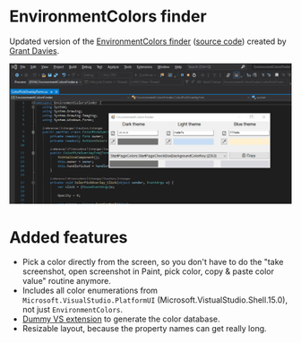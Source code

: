 ﻿# EnvironmentColors finder

Updated version of the [EnvironmentColors finder](http://niahtextfilter.com/environmentcolorsfinder) ([source code](https://bitbucket.org/grantdavies/vsenvironmentcolorsfinder/src/master)) created by [Grant Davies](https://twitter.com/GrantTheAnt).

![Usage example](usage.gif "Usage example")

# Added features

* Pick a color directly from the screen, so you don't have to do the "take screenshot, open screenshot in Paint, pick color, copy & paste color value" routine anymore.
* Includes all color enumerations from `Microsoft.VisualStudio.PlatformUI` (Microsoft.VistualStudio.Shell.15.0), not just `EnvironmentColors`.
* [Dummy VS extension](./ColorDatabaseGenerator/) to generate the color database.
* Resizable layout, because the property names can get really long.
